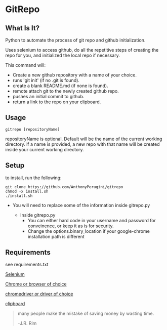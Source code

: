 # GitRepo


What Is It?
----
Python to automate the process of git repo and github initialization.

Uses selenium to access github, do all the repetitive steps of creating the repo for you, and initialized the local repo if necessary.


This command will:

* Create a new github repository with a name of your choice.
* runs 'git init' (if no .git is found).
* create a blank README.md (if none is found).
* remote attach git to the newly created github repo.
* pushes an initial commit to github.
* return a link to the repo on your clipboard.


Usage
----
```
gitrepo [repositoryName]
```

repositoryName is optional.  Default will be the name of the current working directory.
if a name is provided, a new repo with that name will be created inside your current working directory.


Setup
----
to install, run the following:
```
git clone https://github.com/AnthonyPerugini/gitrepo
chmod -x install.sh
./install.sh
```

* You will need to replace some of the information inside gitrepo.py

	* Inside gitrepo.py
		* You can either hard code in your username and password for conveinence, or keep it as is for security.
		* Change the options.binary_location if your google-chrome installation path is different

Requirements
----
see requirements.txt

[Selenium](https://pypi.org/project/selenium/)

[Chrome or browser of choice](https://support.google.com/chrome/answer/95346?co=GENIE.Platform%3DDesktop&hl=en)

[chromedriver or driver of choice](https://chromedriver.chromium.org/downloads)

[clipboard](https://pypi.org/project/clipboard/)

> many people make the mistake of saving money by wasting time.
> 
> -J.R. Rim
> 
